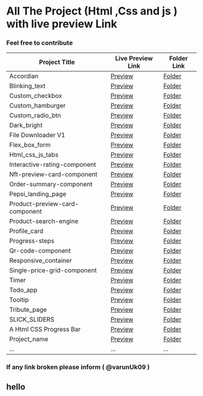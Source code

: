 <!--
  **Note:** This file is written in Markdown. To properly view the contents of this file, please use a Markdown viewer or editor.
-->

# All The Project (Html ,Css and js ) with live preview Link

### Feel  free to contribute 

| Project Title | Live Preview Link | Folder Link |
| --- | --- | --- |
| Accordian | [Preview](https://varunuk09.github.io/HTML_PRACTICE_PROJECTS/accordian/) | [Folder](https://github.com/varunUk09/HTML_PRACTICE_PROJECTS/tree/master/Accordian) |
| Blinking_text | [Preview](https://varunuk09.github.io/HTML_PRACTICE_PROJECTS/blinking_text/) | [Folder](https://github.com/varunUk09/HTML_PRACTICE_PROJECTS/tree/master/blinking_text) |
| Custom_checkbox | [Preview](https://varunuk09.github.io/HTML_PRACTICE_PROJECTS/custom_checkbox/) | [Folder](https://github.com/varunUk09/HTML_PRACTICE_PROJECTS/tree/master/custom_checkbox) |
| Custom_hamburger | [Preview](https://varunuk09.github.io/HTML_PRACTICE_PROJECTS/custom_hamburger/) | [Folder](https://github.com/varunUk09/HTML_PRACTICE_PROJECTS/tree/master/custom_hamburger) |
| Custom_radio_btn | [Preview](https://varunuk09.github.io/HTML_PRACTICE_PROJECTS/custom_radio_btn/) | [Folder](https://github.com/varunUk09/HTML_PRACTICE_PROJECTS/tree/master/custom_radio_btn) |
| Dark_bright | [Preview](https://varunuk09.github.io/HTML_PRACTICE_PROJECTS/Dark_bright/) | [Folder](https://github.com/varunUk09/HTML_PRACTICE_PROJECTS/tree/master/Dark_bright) |
| File Downloader V1 | [Preview](https://varunuk09.github.io/HTML_PRACTICE_PROJECTS/File%20Downloader%20V1/) | [Folder](https://github.com/varunUk09/HTML_PRACTICE_PROJECTS/tree/master/File%20Downloader%20V1) |
| Flex_box_form | [Preview](https://varunuk09.github.io/HTML_PRACTICE_PROJECTS/flex_box_form/) | [Folder](https://github.com/varunUk09/HTML_PRACTICE_PROJECTS/tree/master/flex_box_form) |
| Html_css_js_tabs | [Preview](https://varunuk09.github.io/HTML_PRACTICE_PROJECTS/html_css_js_tabs/) | [Folder](https://github.com/varunUk09/HTML_PRACTICE_PROJECTS/tree/master/html_css_js_tabs) |
| Interactive-rating-component | [Preview](https://varunuk09.github.io/HTML_PRACTICE_PROJECTS/interactive-rating-component/) | [Folder](https://github.com/varunUk09/HTML_PRACTICE_PROJECTS/tree/master/interactive-rating-component) |
| Nft-preview-card-component | [Preview](https://varunuk09.github.io/HTML_PRACTICE_PROJECTS/nft-preview-card-component/) | [Folder](https://github.com/varunUk09/HTML_PRACTICE_PROJECTS/tree/master/nft-preview-card-component) |
| Order-summary-component | [Preview](https://varunuk09.github.io/HTML_PRACTICE_PROJECTS/order-summary-component/) | [Folder](https://github.com/varunUk09/HTML_PRACTICE_PROJECTS/tree/master/order-summary-component) |
| Pepsi_landing_page | [Preview](https://varunuk09.github.io/HTML_PRACTICE_PROJECTS/pepsi_landing_page/) | [Folder](https://github.com/varunUk09/HTML_PRACTICE_PROJECTS/tree/master/pepsi_landing_page) |
| Product-preview-card-component | [Preview](https://varunuk09.github.io/HTML_PRACTICE_PROJECTS/product-preview-card-component/) | [Folder](https://github.com/varunUk09/HTML_PRACTICE_PROJECTS/tree/master/product-preview-card-component) |
| Product-search-engine | [Preview](https://varunuk09.github.io/HTML_PRACTICE_PROJECTS/product-search-engine/) | [Folder](https://github.com/varunUk09/HTML_PRACTICE_PROJECTS/tree/master/product-search-engine) |
| Profile_card | [Preview](https://varunuk09.github.io/HTML_PRACTICE_PROJECTS/profile_card/) | [Folder](https://github.com/varunUk09/HTML_PRACTICE_PROJECTS/tree/master/profile_card) |
| Progress-steps | [Preview](https://varunuk09.github.io/HTML_PRACTICE_PROJECTS/progress-steps/) | [Folder](https://github.com/varunUk09/HTML_PRACTICE_PROJECTS/tree/master/progress-steps) |
| Qr-code-component | [Preview](https://varunuk09.github.io/HTML_PRACTICE_PROJECTS/qr-code-component/) | [Folder](https://github.com/varunUk09/HTML_PRACTICE_PROJECTS/tree/master/qr-code-component) |
| Responsive_container | [Preview](https://varunuk09.github.io/HTML_PRACTICE_PROJECTS/responsive_container/) | [Folder](https://github.com/varunUk09/HTML_PRACTICE_PROJECTS/tree/master/responsive_container) |
| Single-price-grid-component | [Preview](https://varunuk09.github.io/HTML_PRACTICE_PROJECTS/single-price-grid-component/) | [Folder](https://github.com/varunUk09/HTML_PRACTICE_PROJECTS/tree/master/single-price-grid-component) |
| Timer | [Preview](https://varunuk09.github.io/HTML_PRACTICE_PROJECTS/timer/) | [Folder](https://github.com/varunUk09/HTML_PRACTICE_PROJECTS/tree/master/timer) |
| Todo_app | [Preview](https://varunuk09.github.io/HTML_PRACTICE_PROJECTS/todo_app/) | [Folder](https://github.com/varunUk09/HTML_PRACTICE_PROJECTS/tree/master/todo_app) |
| Tooltip | [Preview](https://varunuk09.github.io/HTML_PRACTICE_PROJECTS/Tooltip/) | [Folder](https://github.com/varunUk09/HTML_PRACTICE_PROJECTS/tree/master/Tooltip) |
| Tribute_page | [Preview](https://varunuk09.github.io/HTML_PRACTICE_PROJECTS/Tribute_page/) | [Folder](https://github.com/varunUk09/HTML_PRACTICE_PROJECTS/tree/master/Tribute_page) |
| SLICK_SLIDERS | [Preview](https://varunuk09.github.io/HTML_PRACTICE_PROJECTS/SLICK_SLIDER/) | [Folder](https://github.com/varunUk09/HTML_PRACTICE_PROJECTS/tree/master/SLICK_SLIDER) |
| A Html CSS Progress Bar | [Preview](https://varunuk09.github.io/HTML_PRACTICE_PROJECTS/a-html-css-progress-bar/) | [Folder](https://github.com/varunUk09/HTML_PRACTICE_PROJECTS/tree/master/a-html-css-progress-bar) |
| Project_name | [Preview](https://varunuk09.github.io/HTML_PRACTICE_PROJECTS/Project_Folder_Name/) | [Folder](https://github.com/varunUk09/HTML_PRACTICE_PROJECTS/tree/master/Project_Folder_Name) |
| ... | ... | ... |

### If any link broken please inform ( @varunUk09 )
## hello